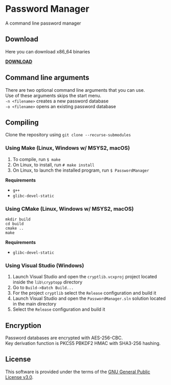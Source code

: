 # Password Manager
A command line password manager

## Download

Here you can download x86_64 binaries

**[DOWNLOAD](https://github.com/apavazza/PasswordManager/releases)**

## Command line arguments

There are two optional command line arguments that you can use.  
Use of these arguments skips the start menu.  
`-n <filename>` creates a new password database  
`-o <filename>` opens an existing password database

## Compiling

Clone the repository using `git clone --recurse-submodules`

### Using Make (Linux, Windows w/ MSYS2, macOS)

1. To compile, run `$ make`
1. On Linux, to install, run `# make install`
1. On Linux, to launch the installed program, run `$ PasswordManager`

**Requirements**

- `g++`
- `glibc-devel-static`

### Using CMake (Linux, Windows w/ MSYS2, macOS)

```shell
mkdir build
cd build
cmake ..
make
```

**Requirements**

- `glibc-devel-static`

### Using Visual Studio (Windows)

1. Launch Visual Studio and open the `cryptlib.vcxproj` project located inside the `lib\cryptopp` directory
1. Go to `Build->Batch Build...`
1. For the project `cryptlib` select the `Release` configuration and build it
1. Launch Visual Studio and open the `PasswordManager.sln` solution located in the main directory
1. Select the `Release` configuration and build it

## Encryption

Password databases are encrypted with AES-256-CBC.  
Key derivation function is PKCS5 PBKDF2 HMAC with SHA3-256 hashing.

## License

This software is provided under the terms of the [GNU General Public License v3.0](https://www.gnu.org/licenses/gpl-3.0.txt).
